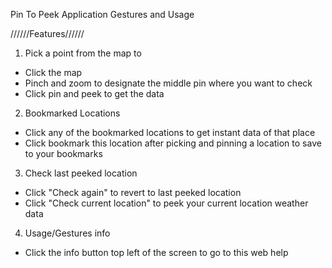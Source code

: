 Pin To Peek Application Gestures and Usage 

//////Features//////

1)  Pick a point from the map to
* Click the map 
* Pinch and zoom to designate the middle pin where you want to check
* Click pin and peek to get the data

2)  Bookmarked Locations
* Click any of the bookmarked locations to get instant data of that place
* Click bookmark this location after picking and pinning a location to save to your bookmarks

3) Check last peeked location
* Click "Check again" to revert to last peeked location
* Click "Check current location" to peek your current location weather data

4) Usage/Gestures info
* Click the info button top left of the screen to go to this web help
